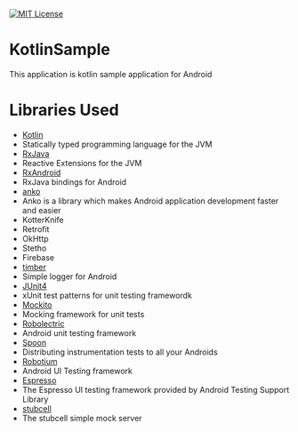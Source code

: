[![MIT License](https://img.shields.io/github/license/tommykw/Musical.svg)](https://github.com/tommykw/Musical/blob/master/LICENSE)

# KotlinSample
This application is kotlin sample application for Android

# Libraries Used
- [Kotlin](https://kotlinlang.org/)
 - Statically typed programming language for the JVM
- [RxJava](https://github.com/ReactiveX/RxJava)
 - Reactive Extensions for the JVM
- [RxAndroid](https://github.com/ReactiveX/RxAndroid)
 - RxJava bindings for Android
- [anko](https://github.com/Kotlin/anko)
 - Anko is a library which makes Android application development faster and easier
- KotterKnife
- Retrofit
- OkHttp
- Stetho
- Firebase
- [timber](https://github.com/JakeWharton/timber)
 - Simple logger for Android
- [JUnit4](http://junit.org/junit4/)
 - xUnit test patterns for unit testing framewordk
- [Mockito](http://mockito.org/)
 - Mocking framework for unit tests
- [Robolectric](http://robolectric.org/)
 - Android unit testing framework
- [Spoon](http://square.github.io/spoon/)
 - Distributing instrumentation tests to all your Androids 
- [Robotium](https://github.com/RobotiumTech/robotium)
 - Android UI Testing framework
- [Espresso](https://google.github.io/android-testing-support-library/docs/espresso/index.html)
 - The Espresso UI testing framework provided by Android Testing Support Library
- [stubcell](https://github.com/yosuke-furukawa/stubcell)
 - The stubcell simple mock server
